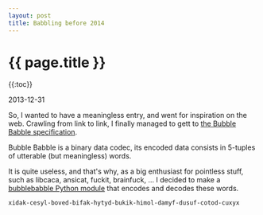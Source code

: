 ```yaml
---
layout: post
title: Babbling before 2014
---
```


{{ page.title }}
================

{{:toc}}

<p class="meta">2013-12-31</p>

So, I wanted to have a meaningless entry, and went for inspiration on the web.
Crawling from link to link, I finally managed to gett to [the Bubble Babble specification](http://web.mit.edu/kenta/www/one/bubblebabble/spec/jrtrjwzi/draft-huima-01.txt).

Bubble Babble is a binary data codec, its encoded data consists in 5-tuples of utterable (but meaningless) words.

It is quite useless, and that's why, as a big enthusiast for pointless stuff, such as libcaca, ansicat, fuckit, brainfuck, ... I decided to make a [bubblebabble Python module](https://gitorious.org/python-bubblebabble/python-bubblebabble) that encodes and decodes these words.

	xidak-cesyl-boved-bifak-hytyd-bukik-himol-damyf-dusuf-cotod-cuxyx

